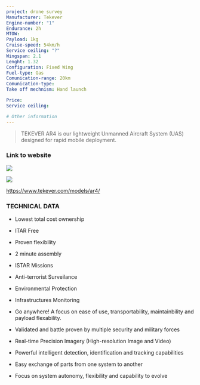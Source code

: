 ```yaml
---
project: drone survey
Manufacturer: Tekever
Engine-number: "1"
Endurance: 2h
MTOW: 
Payload: 1kg
Cruise-speed: 54km/h
Service ceiling: "?"
Wingspan: 2.1
Lenght: 1.32
Configuration: Fixed Wing
Fuel-type: Gas
Comunication-range: 20km
Comunication-type: 
Take off mechnism: Hand launch

Price: 
Service ceiling:

# Other information
---
```

>TEKEVER AR4 is our lightweight Unmanned Aircraft System (UAS) designed for rapid mobile deployment.
### Link to website
![](https://i.imgur.com/dI5Aj2Y.png)

![](https://i.imgur.com/HPfh4bN.png)

https://www.tekever.com/models/ar4/
### TECHNICAL  DATA

- Lowest total cost ownership
- ITAR Free
- Proven flexibility
- 2 minute assembly
- ISTAR Missions
- Anti-terrorist Surveilance
- Environmental Protection
- Infrastructures Monitoring

- Go anywhere! A focus on ease of use, transportability, maintainbility and payload flexability.
- Validated and battle proven by multiple security and military forces
- Real-time Precision Imagery (High-resolution Image and Video)
- Powerful intelligent detection, identification and tracking capabilities
- Easy exchange of parts from one system to another
- Focus on system autonomy, flexibility and capability to evolve